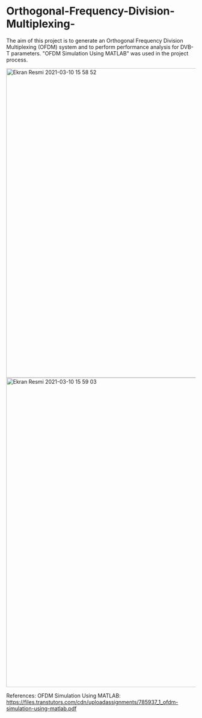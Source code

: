 # Orthogonal-Frequency-Division-Multiplexing-
The aim of this project is to generate an Orthogonal
Frequency Division Multiplexing (OFDM) system and to perform
performance analysis for DVB-T parameters. "OFDM Simulation Using MATLAB" was used in the project process.


<img width="822" alt="Ekran Resmi 2021-03-10 15 58 52" src="https://user-images.githubusercontent.com/28511862/110633280-a0b3c180-81b9-11eb-8b9c-1be8bdceff65.png">

<img width="822" alt="Ekran Resmi 2021-03-10 15 59 03" src="https://user-images.githubusercontent.com/28511862/110633314-a9a49300-81b9-11eb-8744-295a113cb013.png">

References:
OFDM Simulation Using MATLAB: https://files.transtutors.com/cdn/uploadassignments/785937_1_ofdm-simulation-using-matlab.pdf

